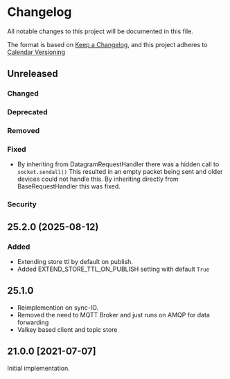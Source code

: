 
# Changelog
All notable changes to this project will be documented in this file.


The format is based on [Keep a Changelog](https://keepachangelog.com/en/1.0.0/),
and this project adheres to [Calendar Versioning](https://calver.org/)

## Unreleased



### Changed

### Deprecated

### Removed

### Fixed

* By inheriting from DatagramRequestHandler there was a hidden call to `socket.sendall()`
  This resulted in an empty packet being sent and older devices could not handle this. 
  By inheriting directly from BaseRequestHandler this was fixed.

### Security

## 25.2.0 (2025-08-12)

### Added

* Extending store ttl by default on publish.
* Added EXTEND_STORE_TTL_ON_PUBLISH setting with default `True`

## 25.1.0

* Reimplemention on sync-IO. 
* Removed the need to MQTT Broker and just runs on AMQP for data forwarding
* Valkey based client and topic store

## 21.0.0 [2021-07-07]


Initial implementation.
